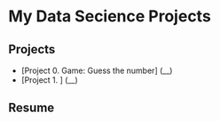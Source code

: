 # My Data Secience Projects

## Projects

* [Project 0. Game: Guess the number] (__)
* [Project 1. ] (__)






## Resume
